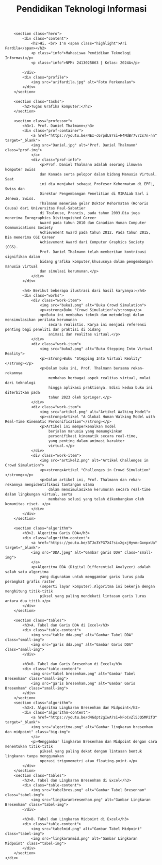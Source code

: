 <html lang="id">
<head>
    <meta charset="UTF-8">
    <meta name="viewport" content="width=device-width, initial-scale=1.0">
    <title>Website Tugas Mahasiswa</title>
    <link rel="stylesheet" href="styles.css">
</head>
<body>
    <div class="container">
        <header>
            <h1 class="logo">Pendidikan Teknologi Informasi</h1>
        </header>

        <section class="hero">
            <div class="content">
                <h2>Hi, <br> I'm <span class="highlight">Ari Fardila</span></h2>
                <p class="info">Mahasiswa Pendidikan Teknologi Informasi</p>
                <p class="info">NPM: 2413025063 | Kelas: 2024A</p>
                
            </div>
            <div class="profile">
                <img src="arifardila.jpg" alt="Foto Perkenalan">
            </div>
        </section>

        <section class="tasks">
            <h2>Tugas Grafika komputer:</h2>
        </section>

        <section class="professor">
            <h3>1. Prof. Daniel Thalmann</h3>
            <div class="prof-container">
                <a href="https://youtu.be/NEI-c6rpdL8?si=H4MdBr7v7zs7n-nn" target="_blank">
                <img src="Daniel.jpg" alt="Prof. Daniel Thalmann" class="prof-img">
                </a>
                <div class="prof-info">
                    <p>Prof. Daniel Thalmann adalah seorang ilmuwan komputer Swiss 
                    dan Kanada serta pelopor dalam bidang Manusia Virtual. Saat 
                    ini dia menjabat sebagai Profesor Kehormatan di EPFL, Swiss dan
                    Direktur Pengembangan Penelitian di MIRALab Sarl i Jenewa, Swiss. 
                    Thalmann menerima gelar Doktor Kehormatan (Honoris Causa) dari Universitas Paul-Sabatier 
                    di Toulouse, Prancis, pada tahun 2003.Dia juga menerima Eurographics Distinguished Career 
                    Award pada tahun 2010 dan Canadian Human Computer Communications Society 
                    Achievement Award pada tahun 2012. Pada tahun 2015, Dia menerima CGI Career 
                    Achievement Award dari Computer Graphics Society (CGS).
                    Prof. Daniel Thalmann telah memberikan kontribusi signifikan dalam 
                    bidang grafika komputer,khususnya dalam pengembangan manusia virtual 
                    dan simulasi kerumunan.</p>
                </div>
            </div>

            <h4> Berikut beberapa ilustrasi dari hasil karyanya:</h4>
            <div class="works">
                <div class="work-item">
                    <img src="buku1.png" alt="Buku Crowd Simulation">
                    <p><strong>Buku "Crowd Simulation"</strong></p>
                    <p>Buku ini membahas teknik dan metodologi dalam mensimulasikan perilaku kerumunan 
                        secara realistis. Karya ini menjadi referensi penting bagi peneliti dan praktisi di bidang 
                        animasi dan realitas virtual.</p>
                </div>
                <div class="work-item">
                    <img src="buku2.png" alt="Buku Stepping Into Virtual Reality">
                    <p><strong>Buku "Stepping Into Virtual Reality"</strong></p>
                    <p>Dalam buku ini, Prof. Thalmann bersama rekan-rekannya 
                        membahas berbagai aspek realitas virtual, mulai dari teknologi 
                        hingga aplikasi praktisnya. Edisi kedua buku ini diterbitkan pada 
                        tahun 2023 oleh Springer.</p>
                </div>
                <div class="work-item">
                    <img src="artikel.png" alt="Artikel Walking Model">
                    <p><strong>Artikel "A Global Human Walking Model with Real-Time Kinematic Personification"</strong></p>
                    <p>Artikel ini memperkenalkan model 
                        berjalan manusia yang memungkinkan 
                        personifikasi kinematik secara real-time, 
                        yang penting dalam animasi karakter 
                        virtual.</p>
                </div>
                <div class="work-item">
                    <img src="artikel2.png" alt="Artikel Challenges in Crowd Simulation">
                    <p><strong>Artikel "Challenges in Crowd Simulation"</strong></p>
                    <p>Dalam artikel ini, Prof. Thalmann dan rekan-rekannya mengidentifikasi tantangan utama 
                        dalam mensimulasikan kerumunan secara real-time dalam lingkungan virtual, serta 
                        membahas solusi yang telah dikembangkan oleh komunitas riset. </p>
                </div>
            </div>
        </section>

        <section class="algorithm">
            <h3>2. Algoritma Garis DDA</h3>
            <div class="algorithm-content">
                <a href="https://youtu.be/BTJo3YPG7X4?si=XgxjHyvm-GxnpxUa" target="_blank">
                <img src="DDA.jpeg" alt="Gambar garis DDA" class="small-img">
                </a>
                <p>Algoritma DDA (Digital Differential Analyzer) adalah salah satu algoritma 
                    yang digunakan untuk menggambar garis lurus pada perangkat grafis raster 
                    (seperti layar komputer).Algoritma ini bekerja dengan menghitung titik-titik 
                    piksel yang paling mendekati lintasan garis lurus antara dua titik.</p>
            </div>
        </section>

        <section class="tables">
            <h3>A. Tabel dan Garis DDA di Excel</h3>
            <div class="table-content">
                <img src="table dda.png" alt="Gambar Tabel DDA" class="small-img">
                <img src="garis dda.png" alt="Gambar Garis DDA" class="small-img">
            </div>

            <h3>B. Tabel dan Garis Bresenham di Excel</h3>
            <div class="table-content">
                <img src="tabel bresenham.png" alt="Gambar Tabel Bresenham" class="small-img">
                <img src="garis bresenham.png" alt="Gambar Garis Bresenham" class="small-img">
            </div>
        </section>
        <section class="algorithm">
            <h3>3. Algoritma Lingkaran Bresenham dan Midpoint</h3>
            <div class="algorithm-content">
                <a href="https://youtu.be/d4Gdpt2gIwA?si=kFoCvZl5JQ5MPZfQ" target="_blank">
                <img src="algoritma.png" alt="Gambar lingkaran bresenham dan midpoint" class="big-img">
                </a>
                <p>Menggambar lingkaran Bresenham dan Midpoint dengan cara menentukan titik-titik 
                    piksel yang paling dekat dengan lintasan bentuk lingkaran tanpa menggunakan 
                    operasi trigonometri atau floating-point.</p>
            </div>
        </section>
        <section class="tables">
            <h3>A. Tabel dan Lingkaran Bresenham di Excel</h3>
            <div class="table-content">
                <img src="tabelbres.png" alt="Gambar Tabel Bresenham" class="tabel-img">
                <img src="lingkaranbresenham.png" alt="Gambar Lingkaran Bresenham" class="tabel-img">
            </div>

            <h3>B. Tabel dan Lingkaran Midpoint di Excel</h3>
            <div class="table-content">
                <img src="tabelmid.png" alt="Gambar Tabel Midpoint" class="tabel-img">
                <img src="lingkaranmid.png" alt="Gambar Lingkaran Midpoint" class="tabel-img">
            </div>
        </section>
    </div>
</body>
</html>

